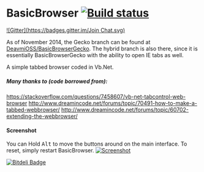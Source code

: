 # BasicBrowser [![Build status](https://ci.appveyor.com/api/projects/status/vk3okvf6qmlpykgx)](https://ci.appveyor.com/project/Walkman100/basicbrowser)
[![Gitter](https://badges.gitter.im/Join Chat.svg)](https://gitter.im/Walkman100/Walkman?utm_source=badge&utm_medium=badge&utm_campaign=pr-badge&utm_content=badge)

As of November 2014, the Gecko branch can be found at [DeavmiOSS/BasicBrowserGecko](https://github.com/DeavmiOSS/BasicBrowserGecko). The hybrid branch is also there, since it is essentially BasicBrowserGecko with the ability to open IE tabs as well.

A simple tabbed browser coded in Vb.Net.

##### Many thanks to (code borrowed from):
https://stackoverflow.com/questions/7458607/vb-net-tabcontrol-web-browser
http://www.dreamincode.net/forums/topic/70491-how-to-make-a-tabbed-webbrowser/
http://www.dreamincode.net/forums/topic/60702-extending-the-webbrowser/

#### Screenshot
You can Hold <kbd>Alt</kbd> to move the buttons around on the main interface. To reset, simply restart BasicBrowser.
[![Screenshot](http://walkman100.github.io/Walkman/Images/WindowsProjectsScreenshots/BasicBrowser/MainWindow.png)](http://walkman100.github.io/Walkman/Images/WindowsProjectsScreenshots/BasicBrowser/MainWindow.png)


[![Bitdeli Badge](https://d2weczhvl823v0.cloudfront.net/Walkman100/basicbrowser/trend.png)](https://bitdeli.com/free "Bitdeli Badge")

